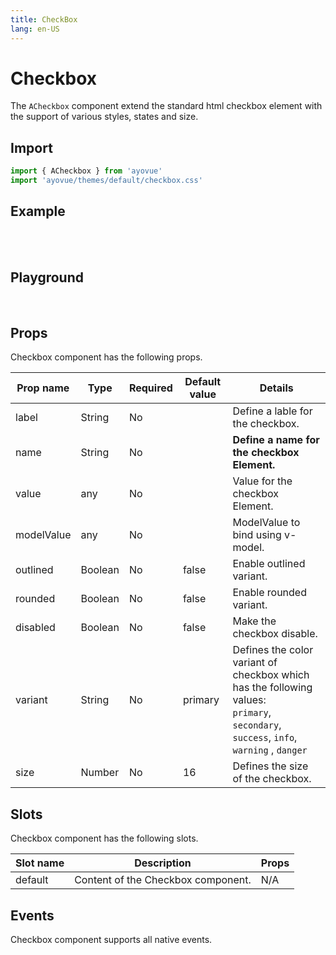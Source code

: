 ```yaml
---
title: CheckBox
lang: en-US
---
```


<script setup lang="ts">
import { ACheckbox} from '../../src/'
import { ACheckboxMeta } from '../../src/components/ACheckbox/ACheckbox.meta'
import PG from '../../src/playground/PG.vue'
import { ref } from 'vue'
const v=ref(true);
</script>

# Checkbox

The <code>ACheckbox</code> component extend the standard html checkbox element with the support of various styles, states and size.

## Import

```js
import { ACheckbox } from 'ayovue'
import 'ayovue/themes/default/checkbox.css'
```

## Example

<br/>

<ACheckbox variant="info" label="default"/>
<ACheckbox variant="info" outlined label="outlined"
 />
 <ACheckbox variant="info" outlined disabled label="disabled"
 />
 <ACheckbox variant="info" outlined disabled v-model=v label="checked"
 />
 <ACheckbox variant="info" disabled v-model=v label="checked"
 /><br/>
 <ACheckbox variant="info" rounded label="rounded"
 />
 
 <ACheckbox variant="info" rounded outlined label="outlined"
 />
 <ACheckbox variant="info" rounded disabled label="disabled"
 />
 <ACheckbox variant="info" rounded outlined disabled v-model=v label="checked"
 />
 <ACheckbox variant="info" rounded disabled v-model=v label="checked"
 />

## Playground

<br/>

  <div>
    <PG :comp="ACheckbox" :comp-meta="ACheckboxMeta">
      <template #default="{ vModels }">
        <ACheckbox v-bind="vModels" />
      </template>
    </PG>
  </div>

## Props

Checkbox component has the following props.

| Prop name  | Type    | Required | Default value | Details                                                                                                                                                                                                      |
| ---------- | ------- | -------- | ------------- | ------------------------------------------------------------------------------------------------------------------------------------------------------------------------------------------------------------ |
| label      | String  | No       |               | Define a lable for the checkbox.                                                                                                                                                                             |
| name       | String  | No       |               | <b>Define a name for the checkbox Element.</b>                                                                                                                                                               |
| value      | any     | No       |               | Value for the checkbox Element.                                                                                                                                                                              |
| modelValue | any     | No       |               | ModelValue to bind using v-model.                                                                                                                                                                            |
| outlined   | Boolean | No       | false         | Enable outlined variant.                                                                                                                                                                                     |
| rounded    | Boolean | No       | false         | Enable rounded variant.                                                                                                                                                                                      |
| disabled   | Boolean | No       | false         | Make the checkbox disable.                                                                                                                                                                                   |
| variant    | String  | No       | primary       | Defines the color variant of checkbox which has the following values: <br> <code>primary</code>, <code>secondary</code>, <code>success</code>, <code>info</code>, <code>warning</code> , <code>danger</code> |
| size       | Number  | No       | 16            | Defines the size of the checkbox.                                                                                                                                                                            |

## Slots

Checkbox component has the following slots.

| Slot name | Description                        | Props |
| --------- | ---------------------------------- | ----- |
| default   | Content of the Checkbox component. | N/A   |

## Events

Checkbox component supports all native events.
